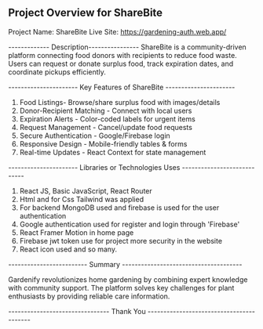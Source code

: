 Project Overview for ShareBite
-----------------

Project Name: ShareBite
Live Site: https://gardening-auth.web.app/

------------- Description----------------
ShareBite is a community-driven platform connecting food donors with recipients to reduce food waste. Users can request or donate surplus food, track expiration dates, and coordinate pickups efficiently.

---------------------- Key Features of ShareBite ----------------------

1. Food Listings- Browse/share surplus food with images/details  
2. Donor-Recipient Matching - Connect with local users  
3. Expiration Alerts - Color-coded labels for urgent items  
4. Request Management - Cancel/update food requests  
5. Secure Authentication - Google/Firebase login  
6. Responsive Design - Mobile-friendly tables & forms  
7. Real-time Updates - React Context for state management  



---------------------- Libraries or Technologies Uses ----------------------------

1. React JS, Basic JavaScript, React Router
2. Html and for Css Tailwind was applied
3. For backend MongoDB used and  firebase is used  for the user authentication
4. Google authentication used for register and login through 'Firebase'
5. React Framer Motion in home page
6. Firebase jwt token use for project more security in the website
7. React icon used and so many.

------------------------- Summary --------------------------------------

Gardenify revolutionizes home gardening by combining expert knowledge with community support. The platform solves key challenges for plant enthusiasts by providing reliable care information.



-------------------------------- Thank You -----------------------------------------